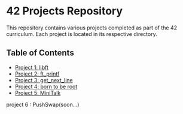 # 42 Projects Repository

This repository contains various projects completed as part of the 42 curriculum. Each project is located in its respective directory.

## Table of Contents
- [Project 1: libft](./1337Libft)
- [Project 2: ft_printf](./ft_printf)
- [Project 3: get_next_line](./GNL)
- [Project 4: born to be root](./Born2BeRoot)
- [Project 5: MiniTalk ](./MiniTalk)

project 6 : PushSwap(soon...)
